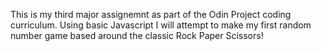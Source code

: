 This is my third major assignemnt as part of the Odin Project coding curriculum. Using basic Javascript I will attempt to make my first random number game based around the classic Rock Paper Scissors!